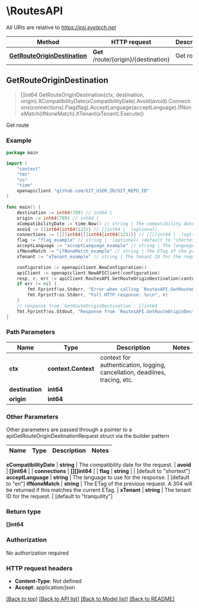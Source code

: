 # \RoutesAPI

All URIs are relative to *https://esi.evetech.net*

Method | HTTP request | Description
------------- | ------------- | -------------
[**GetRouteOriginDestination**](RoutesAPI.md#GetRouteOriginDestination) | **Get** /route/{origin}/{destination} | Get route



## GetRouteOriginDestination

> []int64 GetRouteOriginDestination(ctx, destination, origin).XCompatibilityDate(xCompatibilityDate).Avoid(avoid).Connections(connections).Flag(flag).AcceptLanguage(acceptLanguage).IfNoneMatch(ifNoneMatch).XTenant(xTenant).Execute()

Get route



### Example

```go
package main

import (
	"context"
	"fmt"
	"os"
    "time"
	openapiclient "github.com/GIT_USER_ID/GIT_REPO_ID"
)

func main() {
	destination := int64(789) // int64 | 
	origin := int64(789) // int64 | 
	xCompatibilityDate := time.Now() // string | The compatibility date for the request.
	avoid := []int64{int64(123)} // []int64 |  (optional)
	connections := [][]int64{[]int64{int64(123)}} // [][]int64 |  (optional)
	flag := "flag_example" // string |  (optional) (default to "shortest")
	acceptLanguage := "acceptLanguage_example" // string | The language to use for the response. (optional) (default to "en")
	ifNoneMatch := "ifNoneMatch_example" // string | The ETag of the previous request. A 304 will be returned if this matches the current ETag. (optional)
	xTenant := "xTenant_example" // string | The tenant ID for the request. (optional) (default to "tranquility")

	configuration := openapiclient.NewConfiguration()
	apiClient := openapiclient.NewAPIClient(configuration)
	resp, r, err := apiClient.RoutesAPI.GetRouteOriginDestination(context.Background(), destination, origin).XCompatibilityDate(xCompatibilityDate).Avoid(avoid).Connections(connections).Flag(flag).AcceptLanguage(acceptLanguage).IfNoneMatch(ifNoneMatch).XTenant(xTenant).Execute()
	if err != nil {
		fmt.Fprintf(os.Stderr, "Error when calling `RoutesAPI.GetRouteOriginDestination``: %v\n", err)
		fmt.Fprintf(os.Stderr, "Full HTTP response: %v\n", r)
	}
	// response from `GetRouteOriginDestination`: []int64
	fmt.Fprintf(os.Stdout, "Response from `RoutesAPI.GetRouteOriginDestination`: %v\n", resp)
}
```

### Path Parameters


Name | Type | Description  | Notes
------------- | ------------- | ------------- | -------------
**ctx** | **context.Context** | context for authentication, logging, cancellation, deadlines, tracing, etc.
**destination** | **int64** |  | 
**origin** | **int64** |  | 

### Other Parameters

Other parameters are passed through a pointer to a apiGetRouteOriginDestinationRequest struct via the builder pattern


Name | Type | Description  | Notes
------------- | ------------- | ------------- | -------------


 **xCompatibilityDate** | **string** | The compatibility date for the request. | 
 **avoid** | **[]int64** |  | 
 **connections** | **[][]int64** |  | 
 **flag** | **string** |  | [default to &quot;shortest&quot;]
 **acceptLanguage** | **string** | The language to use for the response. | [default to &quot;en&quot;]
 **ifNoneMatch** | **string** | The ETag of the previous request. A 304 will be returned if this matches the current ETag. | 
 **xTenant** | **string** | The tenant ID for the request. | [default to &quot;tranquility&quot;]

### Return type

**[]int64**

### Authorization

No authorization required

### HTTP request headers

- **Content-Type**: Not defined
- **Accept**: application/json

[[Back to top]](#) [[Back to API list]](../README.md#documentation-for-api-endpoints)
[[Back to Model list]](../README.md#documentation-for-models)
[[Back to README]](../README.md)

